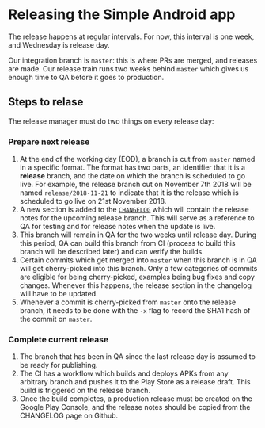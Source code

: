 # Releasing the Simple Android app
The release happens at regular intervals. For now, this interval is one week, and Wednesday is release day.

Our integration branch is `master`: this is where PRs are merged, and releases are made. Our release train runs two weeks behind `master` which gives us enough time to QA before it goes to production.

## Steps to relase
The release manager must do two things on every release day:

### Prepare next release
1. At the end of the working day (EOD), a branch is cut from `master` named in a specific format. The format has two parts, an identifier that it is a **release** branch, and the date on which the branch is scheduled to go live. For example, the release branch cut on November 7th 2018 will be named `release/2018-11-21` to indicate that it is the release which is scheduled to go live on 21st November 2018.
2. A new section is added to the [`CHANGELOG`](https://github.com/simpledotorg/simple-android/wiki/Changelog) which will contain the release notes for the upcoming release branch. This will serve as a reference to QA for testing and for release notes when the update is live.
3. This branch will remain in QA for the two weeks until release day. During this period, QA can build this branch from CI (process to build this branch will be described later) and can verify the builds.
4. Certain commits which get merged into `master` when this branch is in QA will get cherry-picked into this branch. Only a few categories of commits are eligible for being cherry-picked, examples being bug fixes and copy changes. Whenever this happens, the release section in the changelog will have to be updated. 
5. Whenever a commit is cherry-picked from `master` onto the release branch, it needs to be done with the `-x` flag to record the SHA1 hash of the commit on `master`. 

### Complete current release
1. The branch that has been in QA since the last release day is assumed to be ready for publishing.
2. The CI has a workflow which builds and deploys APKs from any arbitrary branch and pushes it to the Play Store as a release draft. This build is triggered on the release branch.
3. Once the build completes, a production release must be created on the Google Play Console, and the release notes should be copied from the CHANGELOG page on Github.
